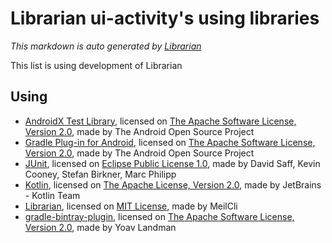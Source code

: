# Librarian ui-activity's using libraries
*This markdown is auto generated by [Librarian](https://github.com/MeilCli/Librarian)*

This list is using development of Librarian

## Using
- [AndroidX Test Library](https://developer.android.com/testing), licensed on [The Apache Software License, Version 2.0](http://www.apache.org/licenses/LICENSE-2.0.txt), made by The Android Open Source Project
- [Gradle Plug-in for Android](https://developer.android.com/studio), licensed on [The Apache Software License, Version 2.0](http://www.apache.org/licenses/LICENSE-2.0.txt), made by The Android Open Source Project
- [JUnit](http://junit.org), licensed on [Eclipse Public License 1.0](http://www.eclipse.org/legal/epl-v10.html), made by David Saff, Kevin Cooney, Stefan Birkner, Marc Philipp
- [Kotlin](https://kotlinlang.org/), licensed on [The Apache License, Version 2.0](http://www.apache.org/licenses/LICENSE-2.0.txt), made by JetBrains - Kotlin Team
- [Librarian](https://github.com/MeilCli/Librarian), licensed on [MIT License](https://github.com/MeilCli/Librarian/blob/master/LICENSE), made by MeilCli
- [gradle-bintray-plugin](https://github.com/bintray/gradle-bintray-plugin), licensed on [The Apache Software License, Version 2.0](http://www.apache.org/licenses/LICENSE-2.0.txt), made by Yoav Landman
